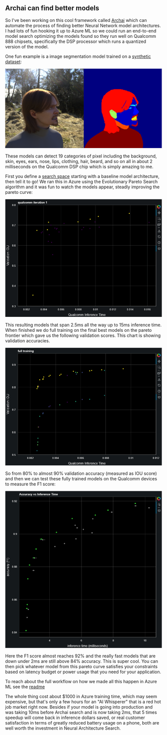 ## Archai can find better models

So I've been working on this cool framework called [Archai](https://microsoft.github.io/archai/)
which can automate the process of finding better Neural Network model architectures.  I had lots of
fun hooking it up to Azure ML so we could run an end-to-end model search optimizing the models found
so they run well on Qualcomm 888 chipsets, specifically the DSP processor which runs a quantized
version of the model.

One fun example is a image segmentation model trained on a
[synthetic dataset](https://github.com/microsoft/FaceSynthetics):

![faces](face_synthetics.png)

These models can detect 19 categories of pixel including the background, skin, eyes, ears, nose,
lips, clothing, hair, beard, and so on all in about 2 milliseconds on the Qualcomm DSP chip which is
simply amazing to me.

First you define a [search
space](https://github.com/microsoft/archai/tree/main/tasks/face_segmentation) starting with a
baseline model architecture, then tell it to go!  We ran this in Azure using the Evolutionary Pareto
Search algorithm and it was fun to watch the models appear, steadly improving the pareto curve:

![pareto evolution](animation.gif)

This resulting models that span 2.5ms all the way up to 15ms inference time.  When finished we do
full training on the final best models on the pareto frontier which gave us the following validation
scores.  This chart is showing validation accuracies.

![f1](full_training.png)


So from 80% to almost 90% validation accuracy (measured as IOU score) and then we can test these
fully trained models on the Qualcomm devices to measure the F1 score:

![final](final_results.png)

Here the F1 score almost reaches 92% and the really fast models that are down under 2ms are still
above 84% accuracy.  This is super cool.  You can then pick whatever model from this pareto curve
satisfies your constraints based on latency budget or power usage that you need for your
application.

To reach about the full workflow on how we made all this happen in Azure ML
see the [readme](https://github.com/microsoft/archai/blob/main/tasks/face_segmentation/aml/readme.md)

The whole thing cost about $1000 in Azure training time, which may seem expensive, but that's only a
few hours for an "AI Whisperer" that is a red hot job market right now.  Besides if your model is
going into production and was taking 10ms before Archai search and is now taking 2ms, that 5 times
speedup will come back in inference dollars saved, or real customer satisfaction in terms of greatly
reduced battery usage on a phone, both are well worth the investment in Neural Architecture Search.